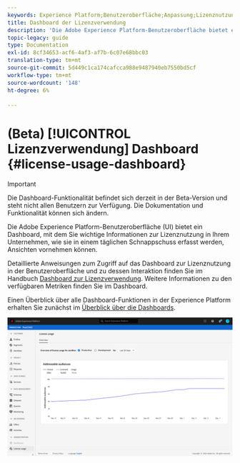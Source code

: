 ```yaml
---
keywords: Experience Platform;Benutzeroberfläche;Anpassung;Lizenznutzung Dashboard;Dashboard;Lizenzverwendung;Berechtigungen;Verbrauch
title: Dashboard der Lizenzverwendung
description: 'Die Adobe Experience Platform-Benutzeroberfläche bietet ein Dashboard, mit dem Sie wichtige Informationen zur Lizenznutzung in Ihrem Unternehmen Ansichten vornehmen können. '
topic-legacy: guide
type: Documentation
exl-id: 8cf34653-acf6-4af3-af7b-6c07e68bbc03
translation-type: tm+mt
source-git-commit: 5d449c1ca174cafcca988e9487940eb7550bd5cf
workflow-type: tm+mt
source-wordcount: '148'
ht-degree: 6%

---
```


# (Beta) [!UICONTROL Lizenzverwendung] Dashboard {#license-usage-dashboard}

>[!IMPORTANT]
>
>Die Dashboard-Funktionalität befindet sich derzeit in der Beta-Version und steht nicht allen Benutzern zur Verfügung. Die Dokumentation und Funktionalität können sich ändern.

Die Adobe Experience Platform-Benutzeroberfläche (UI) bietet ein Dashboard, mit dem Sie wichtige Informationen zur Lizenznutzung in Ihrem Unternehmen, wie sie in einem täglichen Schnappschuss erfasst werden, Ansichten vornehmen können.

Detaillierte Anweisungen zum Zugriff auf das Dashboard zur Lizenznutzung in der Benutzeroberfläche und zu dessen Interaktion finden Sie im Handbuch [Dashboard zur Lizenzverwendung](../dashboards/guides/license-usage.md). Weitere Informationen zu den verfügbaren Metriken finden Sie im Dashboard.

Einen Überblick über alle Dashboard-Funktionen in der Experience Platform erhalten Sie zunächst im [Überblick über die Dashboards](../dashboards/home.md).

![](images/license-usage-dashboard/dashboard-overview.png)
